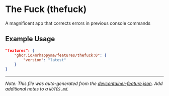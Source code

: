 
# The Fuck (thefuck)

A magnificent app that corrects errors in previous console commands

## Example Usage

```json
"features": {
    "ghcr.io/mrhappyma/features/thefuck:0": {
        "version": "latest"
    }
}
```





---

_Note: This file was auto-generated from the [devcontainer-feature.json](https://github.com/mrhappyma/features/blob/main/src/thefuck/devcontainer-feature.json).  Add additional notes to a `NOTES.md`._
